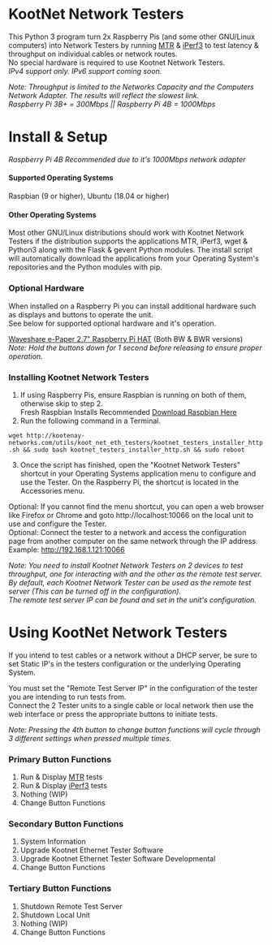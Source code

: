 # KootNet Network Testers
This Python 3 program turn 2x Raspberry Pis (and some other GNU/Linux computers) into Network Testers by running 
[MTR](https://www.bitwizard.nl/mtr/) & [iPerf3](https://iperf.fr/) 
to test latency & throughput on individual cables or network routes.  
No special hardware is required to use Kootnet Network Testers.  
_IPv4 support only.  IPv6 support coming soon._

_Note: Throughput is limited to the Networks Capacity and the Computers Network Adapter. The results will reflect the slowest link.  
Raspberry Pi 3B+ = 300Mbps || Raspberry Pi 4B = 1000Mbps_

Install & Setup
====================
_Raspberry Pi 4B Recommended due to it's 1000Mbps network adapter_  
#### Supported Operating Systems
Raspbian (9 or higher), Ubuntu (18.04 or higher)  
#### Other Operating Systems
Most other GNU/Linux distributions should work with Kootnet Network Testers if the distribution supports the applications
MTR, iPerf3, wget & Python3 along with the Flask & gevent Python modules.
The install script will automatically download the applications from your Operating System's repositories
and the Python modules with pip.

### Optional Hardware
When installed on a Raspberry Pi you can install additional hardware such as displays and buttons to operate the unit.  
See below for supported optional hardware and it's operation.  

[Waveshare e-Paper 2.7" Raspberry Pi HAT](https://www.waveshare.com/wiki/2.7inch_e-Paper_HAT) (Both BW & BWR versions)  
_Note: Hold the buttons down for 1 second before releasing to ensure proper operation._

### Installing Kootnet Network Testers
1. If using Raspberry Pis, ensure Raspbian is running on both of them, otherwise skip to step 2.  
Fresh Raspbian Installs Recommended [Download Raspbian Here](https://www.raspberrypi.org/downloads/)
2. Run the following command in a Terminal.

```wget http://kootenay-networks.com/utils/koot_net_eth_testers/kootnet_testers_installer_http.sh && sudo bash kootnet_testers_installer_http.sh && sudo reboot```

3. Once the script has finished, open the "Kootnet Network Testers" shortcut in your Operating Systems application menu to configure and use the Tester.
On the Raspberry Pi, the shortcut is located in the Accessories menu.

Optional: If you cannot find the menu shortcut, you can open a web browser like Firefox or Chrome and goto http://localhost:10066 on the local unit to use and configure the Tester.  
Optional: Connect the tester to a network and access the configuration page from another computer on the same network through the IP address. Example: http://192.168.1.121:10066

_Note: You need to install Kootnet Network Testers on 2 devices to test throughput, one for interacting with and the other as the remote test server.
By default, each Kootnet Network Tester can be used as the remote test server (This can be turned off in the configuration).  
The remote test server IP can be found and set in the unit's configuration._ 

Using KootNet Network Testers
====================
If you intend to test cables or a network without a DHCP server, be sure to set Static IP's in the testers configuration or the underlying Operating System.

You must set the "Remote Test Server IP" in the configuration of the tester you are intending to run tests from.  
Connect the 2 Tester units to a single cable or local network then use the web interface or press the appropriate buttons to initiate tests.  

_Note: Pressing the 4th button to change button functions will cycle through 3 different settings when pressed multiple times._

### Primary Button Functions
1. Run & Display [MTR](https://www.bitwizard.nl/mtr/) tests
2. Run & Display [iPerf3](https://iperf.fr/) tests
3. Nothing (WIP)
4. Change Button Functions

### Secondary Button Functions
1. System Information
2. Upgrade Kootnet Ethernet Tester Software
3. Upgrade Kootnet Ethernet Tester Software Developmental
4. Change Button Functions

### Tertiary Button Functions
1. Shutdown Remote Test Server
2. Shutdown Local Unit
3. Nothing (WIP)
4. Change Button Functions
